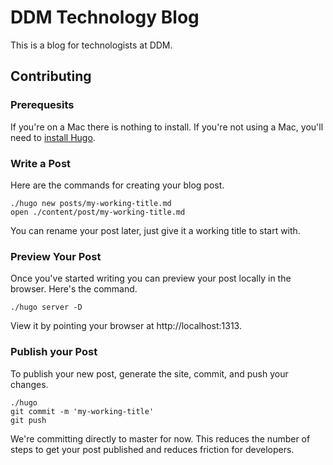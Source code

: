 # DDM Technology Blog

This is a blog for technologists at DDM.

## Contributing

### Prerequesits

If you're on a Mac there is nothing to install. If you're not using a Mac, you'll need to [install Hugo](https://gohugo.io/getting-started/quick-start/#step-1-install-hugo).

### Write a Post

Here are the commands for creating your blog post.

```
./hugo new posts/my-working-title.md
open ./content/post/my-working-title.md
```

You can rename your post later, just give it a working title to start with.

### Preview Your Post

Once you've started writing you can preview your post locally in the browser. Here's the command.

```
./hugo server -D
```

View it by pointing your browser at http://localhost:1313.

### Publish your Post

To publish your new post, generate the site, commit, and push your changes.

```
./hugo
git commit -m 'my-working-title'
git push
```

We're committing directly to master for now. This reduces the number of steps to get your post published and reduces friction for developers.
